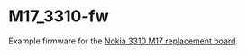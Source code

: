 # M17_3310-fw
Example firmware for the [Nokia 3310 M17 replacement board](https://github.com/M17-Project/M17_3310).
